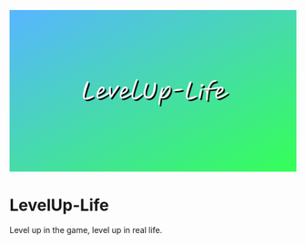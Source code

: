 <p align="center">
  <img src="levelup-life cover.png" alt="LevelUp-Life Cover" width="600" />
</p>

# LevelUp-Life
Level up in the game, level up in real life.
